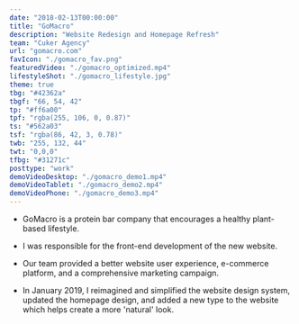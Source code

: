 ```yaml
---
date: "2018-02-13T00:00:00"
title: "GoMacro"
description: "Website Redesign and Homepage Refresh"
team: "Cuker Agency"
url: "gomacro.com"
favIcon: "./gomacro_fav.png"
featuredVideo: "./gomacro_optimized.mp4"
lifestyleShot: "./gomacro_lifestyle.jpg"
theme: true
tbg: "#42362a"
tbgf: "66, 54, 42"
tp: "#ff6a00"
tpf: "rgba(255, 106, 0, 0.87)"
ts: "#562a03"
tsf: "rgba(86, 42, 3, 0.78)"
twb: "255, 132, 44"
twt: "0,0,0"
tfbg: "#31271c"
posttype: "work"
demoVideoDesktop: "./gomacro_demo1.mp4"
demoVideoTablet: "./gomacro_demo2.mp4"
demoVideoPhone: "./gomacro_demo3.mp4"
---
```


- GoMacro is a protein bar company that encourages a healthy plant-based lifestyle. 

- I was responsible for the front-end development of the new website.

- Our team provided a better website user experience, e-commerce platform, and a comprehensive marketing campaign.

- In January 2019, I reimagined and simplified the website design system, updated the homepage design, and added a new type to the website which helps create a more 'natural' look.

